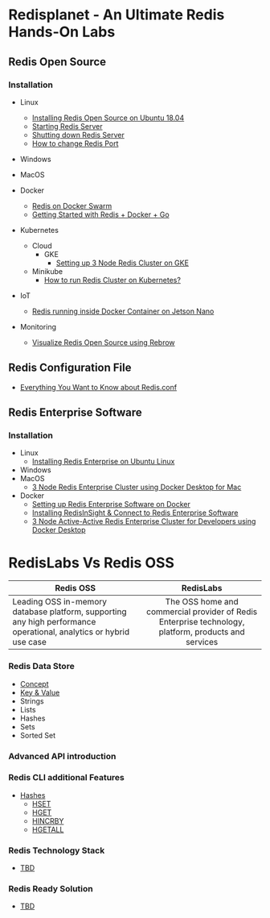 # Redisplanet - An Ultimate Redis Hands-On Labs

## Redis Open Source

### Installation
- Linux
  - [Installing Redis Open Source on Ubuntu 18.04](https://github.com/collabnix/redis/blob/master/install/ubuntu/18.04/README.md)<br>
  - [Starting Redis Server](https://github.com/collabnix/redis/tree/master/install/ubuntu/18.04#starting-redis-server)<br>
  - [Shutting down Redis Server](https://github.com/collabnix/redis/tree/master/install/ubuntu/18.04#shutting-down-redis)<br>
  - [How to change Redis Port](https://github.com/collabnix/redis/tree/master/install/ubuntu/18.04#how-to-change-redis-server-port)<br>

- Windows
- MacOS
- Docker
  - [Redis on Docker Swarm](http://collabnix.com/getting-started-with-redis-inside-docker-container-in-2-minutes/)
  - [Getting Started with Redis + Docker + Go](https://github.com/collabnix/redisplanet/blob/master/docker/Getting_Started_with_Docker-Redis-Go.md#getting-started-with-docker--redis--go)
- Kubernetes
   - Cloud
     - GKE
       -  [Setting up 3 Node Redis Cluster on GKE](https://github.com/collabnix/redis/blob/master/kubernetes/gke/README.md#setting-up-multi-node-redis-cluster-on-google-cloud-engine)<br>
   - Minikube
     - [How to run Redis Cluster on Kubernetes? ](https://github.com/collabnix/redisplanet/blob/master/kubernetes/redis-ruby-k8s/README.md#how-to-run-redis-cluster-on-kubernetes ) 

- IoT
  - [Redis running inside Docker Container on Jetson Nano](http://collabnix.com/running-redis-inside-docker-container-on-jetson-nano/)
  
- Monitoring
  - [Visualize Redis Open Source using Rebrow](https://collabnix.com/visualize-redis-open-source-using-rebrow/)
  
  
## Redis Configuration File

- [Everything You Want to Know about Redis.conf](https://github.com/collabnix/redisplanet/blob/master/Redis-conf/README.md)

## Redis Enterprise Software

### Installation

 - Linux
   - [Installing Redis Enterprise on Ubuntu Linux](https://collabnix.github.io/redisplanet/ee/install/)
 - Windows
 - MacOS
   - [3 Node Redis Enterprise Cluster using Docker Desktop for Mac](http://collabnix.com/3-node-redis-enterprise-cluster-using-docker-desktop/)
 - Docker
   - [Setting up Redis Enterprise Software on Docker](https://github.com/collabnix/redis/blob/master/docker/README.md)<br>
   - [Installing RedisInSight & Connect to Redis Enterprise Software](https://github.com/collabnix/redis/blob/master/docker/README.md#running-redinsight)<br>
   - [3 Node Active-Active Redis Enterprise Cluster for Developers using Docker Desktop](http://collabnix.com/3-node-redis-enterprise-cluster-using-docker-desktop/)
   

# RedisLabs Vs Redis OSS 

| Redis OSS       | RedisLabs       | 
| ------------- |:-------------:|
|   Leading OSS in-memory database platform, supporting any high performance operational, analytics or hybrid use case            |  The OSS home and commercial provider of Redis Enterprise technology, platform, products and services          |  





### Redis Data Store

- [Concept](https://github.com/collabnix/redisplanet/blob/master/datastore/intro.md#data-store)
- [Key & Value](https://github.com/collabnix/redisplanet/blob/master/datastore/intro.md#key--value)
- Strings
- Lists
- Hashes
- Sets
- Sorted Set

### Advanced API introduction


### Redis CLI additional Features

- [Hashes](https://github.com/collabnix/redis/blob/master/datastructure/hashes/README.md)
  - [HSET](https://github.com/collabnix/redis/blob/master/datastructure/hashes/README.md#hset)
  - [HGET](https://github.com/collabnix/redis/blob/master/datastructure/hashes/README.md#hget)
  - [HINCRBY](https://github.com/collabnix/redis/blob/master/datastructure/hashes/README.md#hincrby)
  - [HGETALL](https://github.com/collabnix/redis/blob/master/datastructure/hashes/README.md#hgetall)
  
### Redis Technology Stack 

  - [TBD]()
  

### Redis Ready Solution 

  - [TBD]()




 
